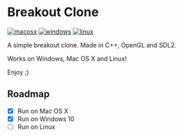 # Breakout Clone

[![macosx](https://github.com/Dssdiego/game_breakout/actions/workflows/osx.yml/badge.svg)](https://github.com/Dssdiego/game_breakout/actions/workflows/osx.yml)
[![windows](https://github.com/Dssdiego/game_breakout/actions/workflows/windows.yml/badge.svg)](https://github.com/Dssdiego/game_breakout/actions/workflows/windows.yml)
[![linux](https://github.com/Dssdiego/game_breakout/actions/workflows/linux.yml/badge.svg)](https://github.com/Dssdiego/game_breakout/actions/workflows/linux.yml)

A simple breakout clone. Made in C++, OpenGL and SDL2.

Works on Windows, Mac OS X and Linux!

Enjoy ;)

## Roadmap

- [X] Run on Mac OS X
- [X] Run on Windows 10
- [ ] Run on Linux